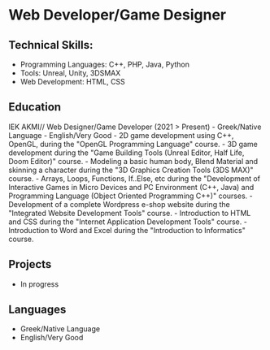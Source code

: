 # Web Developer/Game Designer 

## Technical Skills: 
  - Programming Languages: C++, PHP, Java, Python
  - Tools: Unreal, Unity, 3DSMAX
  - Web Development: HTML, CSS 

## Education

IEK AKMI// Web Designer/Game Developer (2021 > Present)
        - Greek/Native Language
        - English/Very Good
        - 2D game development using C++, OpenGL, during the "OpenGL Programming Language" course.
        - 3D game development during the "Game Building Tools (Unreal Editor, Half Life, Doom Editor)" course.
        - Modeling a basic human body, Blend Material and skinning a character during the "3D Graphics Creation
        Tools (3DS MAX)" course.
        - Arrays, Loops, Functions, If..Else, etc during the "Development of Interactive Games in Micro Devices and
        PC Environment (C++, Java) and Programming Language (Object Oriented Programming C++)" courses.
        - Development of a complete Wordpress e-shop website during the "Integrated Website Development
        Tools" course.
        - Introduction to HTML and CSS during the "Internet Application Development Tools" course.
        - Introduction to Word and Excel during the "Introduction to Informatics" course.

## Projects
   - In progress

## Languages
   - Greek/Native Language
   - English/Very Good
